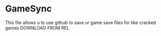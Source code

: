 # GameSync
This file allows u to use github to save ur game save files for like cracked games 
DOWNLOAD FROM REL
